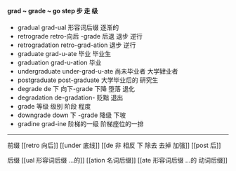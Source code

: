 #### grad ~ grade ~ go step 步 走 级

- gradual grad-ual 形容词后缀 逐渐的
- retrograde  retro-向后 -grade 后退 退步 逆行
- retrogradation retro-grad-ation 退步 逆行
- graduate grad-u-ate  毕业 毕业生
- graduation grad-u-ation 毕业
- undergraduate under-grad-u-ate 尚未毕业者 大学肄业者
- postgraduate post-graduate 大学毕业后的 研究生
- degrade de 下 向下-grade 下降 堕落 退化
- degradation de-gradation- 贬黜 退出
- grade 等级 级别 阶段 程度
- downgrade down 下 -grade 降级  下坡
- gradine grad-ine  阶梯的一级 阶梯座位的一排

---
前缀
[[retro  向后]]
[[under 底线]]
[[de   非 相反 下 除去 去掉 加强]]
[[post 后]]

后缀
[[ual 形容词后缀 ...的]]
[[ation 名词后缀]]
[[ate 形容词后缀  ...的 动词后缀]]
